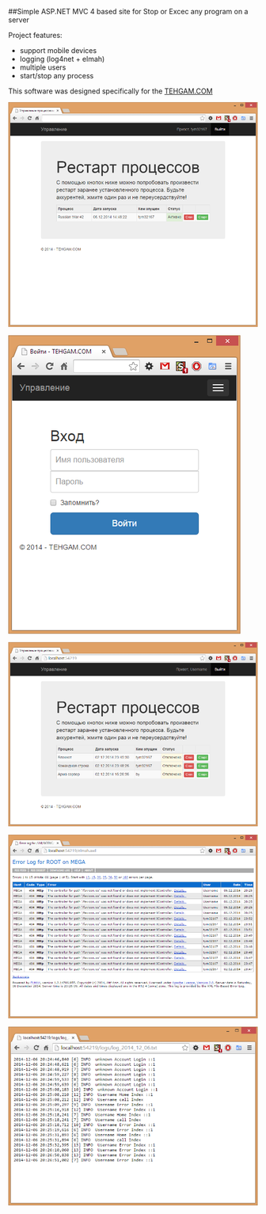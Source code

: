 ##Simple ASP.NET MVC 4 based site for Stop or Excec any program on a server

Project features:
- support mobile devices
- logging (log4net + elmah)
- multiple users
- start/stop any process

This software was designed specifically for the [TEHGAM.COM](http://tehgam.com/)

![](/desc/SSE_1.PNG)

![](/desc/SSE_2.PNG)

![](/desc/SSE_3.PNG)

![](/desc/SSE_4.PNG)

![](/desc/SSE_5.PNG)
